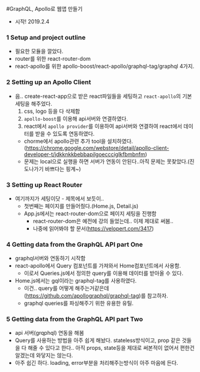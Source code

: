 #GraphQL, Apollo로 웹앱 만들기

* 시작! 2019.2.4

### 1 Setup and project outline
* 필요한 모듈을 깔았다.
* router를 위한 react-router-dom
* react-apollo를 위한 apollo-boost/react-apollo/graphql-tag/graphql 4가지.

### 2 Setting up an Apollo Client
* 음.. create-react-app으로 받은 react파일들을 세팅하고 ```react-apollo```의 기본 세팅을 해주었다.
    1. css, logo 등을 다 삭제함
    1. ```apollo-boost```를 이용해 api서버와 연결하였다.
    1. react에서 ```apollo provider```를 이용하여 api서버와 연결하여 react에서 데이터를 받을 수 있도록 연동하였다.
    * chorme에서 apollo관련 추가 tool을 설치하였다.(https://chrome.google.com/webstore/detail/apollo-client-developer-t/jdkknkkbebbapilgoeccciglkfbmbnfm)
    * 문제는 local으로 실행을 하면 서버가 연동이 안된다..아직 문제는 못찾았다.(진도나가기 바쁘다는 핑계~)

### 3 Setting up React Router
* 여기까지가 세팅이닷 - 제목에서 보듯이..
    * 첫번째는 페이지를 만들어줬다.(Home.js, Detail.js)
    * App.js에서는 react-router-dom으로 페이지 세팅을 진행함
        * react-router-dom은 예전에 강의 들었는데.. 이제 제대로 써봄..
        * 나중에 읽어봐야 할 문서(https://velopert.com/3417)

### 4 Getting data from the GraphQL API part One
* graphql서버와 연동하기 시작함
* react-apollo에서 Query 컴포넌트를 가져와서 Home컴포넌트에서 사용함.
    * 이로서 Queries.js에서 정의한 query를 이용해 데이터를 받아올 수 있다.
* Home.js에서는 gql이라는 graphql-tag를 사용하였다.
    * 이건.. query를 어떻게 해주는거같은데(https://github.com/apollographql/graphql-tag)를 참고하자.
    * graphql queries를 파싱해주기 위한 유용한 유틸.

### 5 Getting data from the GraphQL API part Two
* api 서버(grqphql) 연동을 해봄
* Query를 사용하는 방법을 아주 쉽게 해놨다. stateless방식이고, prop 같은 것들을 다 해줄 수 있다고 한다.. 아직 props, state등을 제대로 써본적이 없어서 편한건 알겠는데 와닿지는 않는다.
* 아주 쉽긴 하다. loading, error부분을 처리해주는방식이 아주 마음에 든다.